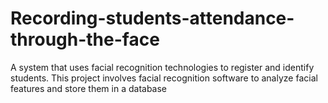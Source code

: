 # Recording-students-attendance-through-the-face
A system that uses facial recognition technologies to register and identify students. This project involves facial recognition software to analyze facial features and store them in a database
